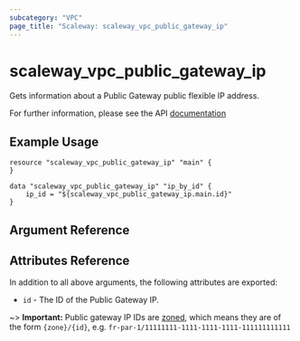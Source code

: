 ```yaml
---
subcategory: "VPC"
page_title: "Scaleway: scaleway_vpc_public_gateway_ip"
---
```


# scaleway_vpc_public_gateway_ip

Gets information about a Public Gateway public flexible IP address.

For further information, please see the API [documentation](https://www.scaleway.com/en/developers/api/public-gateway/#path-ips-list-ips)

## Example Usage

```hcl
resource "scaleway_vpc_public_gateway_ip" "main" {
}

data "scaleway_vpc_public_gateway_ip" "ip_by_id" {
    ip_id = "${scaleway_vpc_public_gateway_ip.main.id}"
}
```

## Argument Reference

## Attributes Reference

In addition to all above arguments, the following attributes are exported:

- `id` - The ID of the Public Gateway IP.

~> **Important:** Public gateway IP IDs are [zoned](../guides/regions_and_zones.md#resource-ids), which means they are of the form `{zone}/{id}`, e.g. `fr-par-1/11111111-1111-1111-1111-111111111111`
